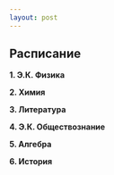 ```yaml
---
layout: post
---
```


## Расписание

**1. Э.К. Физика**

**2. Химия**

**3. Литература**

**4. Э.К. Обществознание**

**5. Алгебра**

**6. История**
